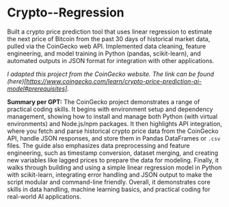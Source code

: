 # Crypto--Regression

Built a crypto price prediction tool that uses linear regression to estimate the next price of Bitcoin from the past 30 days of historical market data, pulled via the CoinGecko web API. Implemented data cleaning, feature engineering, and model training in Python (pandas, scikit-learn), and automated outputs in JSON format for integration with other applications.


*I adapted this project from the CoinGecko website. The link can be found (here)[https://www.coingecko.com/learn/crypto-price-prediction-ai-model#prerequisites].*

**Summary per GPT:** The CoinGecko project demonstrates a range of practical coding skills. It begins with environment setup and dependency management, showing how to install and manage both Python (with virtual environments) and Node.js/npm packages. It then highlights API integration, where you fetch and parse historical crypto price data from the CoinGecko API, handle JSON responses, and store them in Pandas DataFrames or `.csv` files. The guide also emphasizes data preprocessing and feature engineering, such as timestamp conversion, dataset merging, and creating new variables like lagged prices to prepare the data for modeling. Finally, it walks through building and using a simple linear regression model in Python with scikit-learn, integrating error handling and JSON output to make the script modular and command-line friendly. Overall, it demonstrates core skills in data handling, machine learning basics, and practical coding for real-world AI applications.
